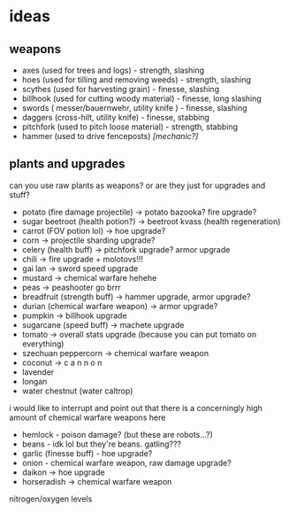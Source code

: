 # ideas
## weapons
- axes (used for trees and logs) - strength, slashing
- hoes (used for tilling and removing weeds) - strength, slashing
- scythes (used for harvesting grain) - finesse, slashing
- billhook (used for cutting woody material) - finesse, long slashing
- swords ( messer/bauernwehr, utility knife ) - finesse, slashing
- daggers (cross-hilt, utility knife) - finesse, stabbing
- pitchfork (used to pitch loose material) - strength, stabbing
- hammer (used to drive fenceposts) *[mechanic?]*

## plants and upgrades
can you use raw plants as weapons? or are they just for upgrades and stuff?
- potato (fire damage projectile) -> potato bazooka? fire upgrade?
- sugar beetroot (health potion?) -> beetroot kvass (health regeneration)
- carrot (FOV potion lol) -> hoe upgrade?
- corn -> projectile sharding upgrade?
- celery (health buff) -> pitchfork upgrade? armor upgrade
- chili -> fire upgrade + molotovs!!!
- gai lan -> sword speed upgrade
- mustard -> chemical warfare hehehe
- peas -> peashooter go brrr
- breadfruit (strength buff) -> hammer upgrade, armor upgrade?
- durian (chemical warfare weapon) -> armor upgrade?
- pumpkin -> billhook upgrade
- sugarcane (speed buff) -> machete upgrade
- tomato -> overall stats upgrade (because you can put tomato on everything)
- szechuan peppercorn -> chemical warfare weapon
- coconut -> c a n n o n
- lavender
- longan
- water chestnut (water caltrop)


i would like to interrupt and point out that there is a concerningly high amount of chemical warfare weapons here

- hemlock - poison damage? (but these are robots...?)
- beans - idk lol but they're beans. gatling???
- garlic (finesse buff) - hoe upgrade?
- onion - chemical warfare weapon, raw damage upgrade?
- daikon -> hoe upgrade
- horseradish -> chemical warfare weapon

nitrogen/oxygen levels
